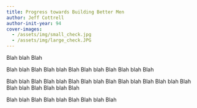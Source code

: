 ```yaml
---
title: Progress towards Building Better Men
author: Jeff Cottrell
author-init-year: 94
cover-images:
  - /assets/img/small_check.jpg
  - /assets/img/large_check.JPG
---
```

Blah blah Blah

<!-- excerpt -->

Blah blah Blah
Blah blah Blah
Blah blah Blah
Blah blah Blah

Blah blah Blah
Blah blah Blah
Blah blah Blah
Blah blah Blah
Blah blah Blah
Blah blah Blah
Blah blah Blah

Blah blah Blah
Blah blah Blah
Blah blah Blah
